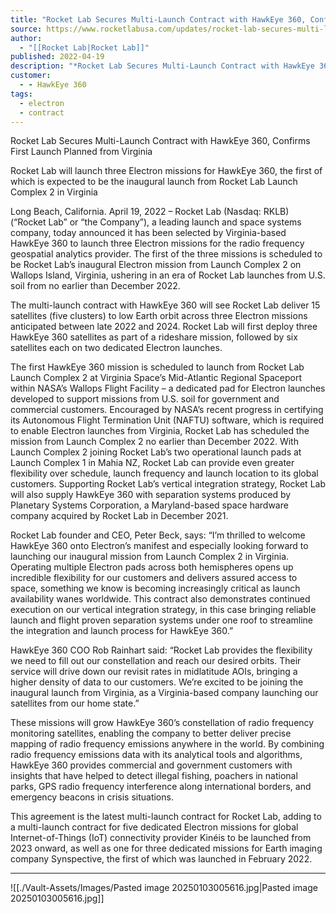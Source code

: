 ```yaml
---
title: "Rocket Lab Secures Multi-Launch Contract with HawkEye 360, Confirms First Launch Planned from Virginia "
source: https://www.rocketlabusa.com/updates/rocket-lab-secures-multi-launch-contract-with-hawkeye-360-confirms-first-launch-planned-from-virginia/
author:
  - "[[Rocket Lab|Rocket Lab]]"
published: 2022-04-19
description: "*Rocket Lab Secures Multi-Launch Contract with HawkEye 360, Confirms First Launch Planned from Virginia*"
customer:
  - - HawkEye 360
tags:
  - electron
  - contract
---
```

Rocket Lab Secures Multi-Launch Contract with HawkEye 360, Confirms First Launch Planned from Virginia

Rocket Lab will launch three Electron missions for HawkEye 360, the first of which is expected to be the inaugural launch from Rocket Lab Launch Complex 2 in Virginia

Long Beach, California. April 19, 2022 – Rocket Lab (Nasdaq: RKLB) (“Rocket Lab” or “the Company”), a leading launch and space systems company, today announced it has been selected by Virginia-based HawkEye 360 to launch three Electron missions for the radio frequency geospatial analytics provider. The first of the three missions is scheduled to be Rocket Lab’s inaugural Electron mission from Launch Complex 2 on Wallops Island, Virginia, ushering in an era of Rocket Lab launches from U.S. soil from no earlier than December 2022.

The multi-launch contract with HawkEye 360 will see Rocket Lab deliver 15 satellites (five clusters) to low Earth orbit across three Electron missions anticipated between late 2022 and 2024. Rocket Lab will first deploy three HawkEye 360 satellites as part of a rideshare mission, followed by six satellites each on two dedicated Electron launches.

The first HawkEye 360 mission is scheduled to launch from Rocket Lab Launch Complex 2 at Virginia Space’s Mid-Atlantic Regional Spaceport within NASA’s Wallops Flight Facility – a dedicated pad for Electron launches developed to support missions from U.S. soil for government and commercial customers. Encouraged by NASA’s recent progress in certifying its Autonomous Flight Termination Unit (NAFTU) software, which is required to enable Electron launches from Virginia, Rocket Lab has scheduled the mission from Launch Complex 2 no earlier than December 2022. With Launch Complex 2 joining Rocket Lab’s two operational launch pads at Launch Complex 1 in Mahia NZ, Rocket Lab can provide even greater flexibility over schedule, launch frequency and launch location to its global customers. Supporting Rocket Lab’s vertical integration strategy, Rocket Lab will also supply HawkEye 360 with separation systems produced by Planetary Systems Corporation, a Maryland-based space hardware company acquired by Rocket Lab in December 2021.

Rocket Lab founder and CEO, Peter Beck, says: “I’m thrilled to welcome HawkEye 360 onto Electron’s manifest and especially looking forward to launching our inaugural mission from Launch Complex 2 in Virginia. Operating multiple Electron pads across both hemispheres opens up incredible flexibility for our customers and delivers assured access to space, something we know is becoming increasingly critical as launch availability wanes worldwide. This contract also demonstrates continued execution on our vertical integration strategy, in this case bringing reliable launch and flight proven separation systems under one roof to streamline the integration and launch process for HawkEye 360.”

HawkEye 360 COO Rob Rainhart said: “Rocket Lab provides the flexibility we need to fill out our constellation and reach our desired orbits. Their service will drive down our revisit rates in midlatitude AOIs, bringing a higher density of data to our customers. We’re excited to be joining the inaugural launch from Virginia, as a Virginia-based company launching our satellites from our home state.”

These missions will grow HawkEye 360’s constellation of radio frequency monitoring satellites, enabling the company to better deliver precise mapping of radio frequency emissions anywhere in the world. By combining radio frequency emissions data with its analytical tools and algorithms, HawkEye 360 provides commercial and government customers with insights that have helped to detect illegal fishing, poachers in national parks, GPS radio frequency interference along international borders, and emergency beacons in crisis situations.

This agreement is the latest multi-launch contract for Rocket Lab, adding to a multi-launch contract for five dedicated Electron missions for global Internet-of-Things (IoT) connectivity provider Kinéis to be launched from 2023 onward, as well as one for three dedicated missions for Earth imaging company Synspective, the first of which was launched in February 2022.   

---

![[./Vault-Assets/Images/Pasted image 20250103005616.jpg|Pasted image 20250103005616.jpg]]